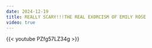 ```yaml
---
date: 2024-12-19
title: REALLY SCARY!!!THE REAL EXORCISM OF EMILY ROSE
video: true
---
```



{{< youtube PZfg57LZ34g >}}
